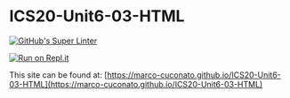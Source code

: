 # ICS20-Unit6-03-HTML

[![GitHub's Super Linter](https://github.com/marco-cuconato/ICS20-Unit6-03-HTML/workflows/GitHub's%20Super%20Linter/badge.svg)](https://github.com/marco-cuconato/ICS20-Unit6-03-HTML/actions)

[![Run on Repl.it](https://repl.it/badge/github/marco-cuconato/ICS20-Unit6-03-HTML)](https://repl.it/github/marco-cuconato/ICS20-Unit6-03-HTML)

This site can be found at: [https://marco-cuconato.github.io/ICS20-Unit6-03-HTML](https://marco-cuconato.github.io/ICS20-Unit6-03-HTML)
